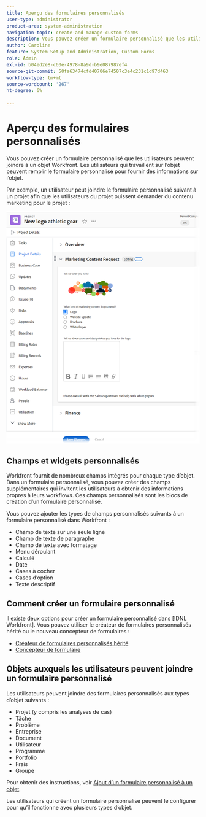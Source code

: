 ```yaml
---
title: Aperçu des formulaires personnalisés
user-type: administrator
product-area: system-administration
navigation-topic: create-and-manage-custom-forms
description: Vous pouvez créer un formulaire personnalisé que les utilisateurs peuvent joindre à un objet Workfront. Les utilisateurs qui travaillent sur l’objet peuvent remplir le formulaire personnalisé pour fournir des informations sur l’objet.
author: Caroline
feature: System Setup and Administration, Custom Forms
role: Admin
exl-id: b04ed2e8-c60e-4978-8a9d-b9e087987ef4
source-git-commit: 50fa63474cfd40706e74507c3e4c231c1d97d463
workflow-type: tm+mt
source-wordcount: '267'
ht-degree: 6%

---
```


# Aperçu des formulaires personnalisés

Vous pouvez créer un formulaire personnalisé que les utilisateurs peuvent joindre à un objet Workfront. Les utilisateurs qui travaillent sur l’objet peuvent remplir le formulaire personnalisé pour fournir des informations sur l’objet.

Par exemple, un utilisateur peut joindre le formulaire personnalisé suivant à un projet afin que les utilisateurs du projet puissent demander du contenu marketing pour le projet :

![](assets/see-image-details-page.png)

## Champs et widgets personnalisés

Workfront fournit de nombreux champs intégrés pour chaque type d’objet. Dans un formulaire personnalisé, vous pouvez créer des champs supplémentaires qui invitent les utilisateurs à obtenir des informations propres à leurs workflows. Ces champs personnalisés sont les blocs de création d’un formulaire personnalisé.

Vous pouvez ajouter les types de champs personnalisés suivants à un formulaire personnalisé dans Workfront :

* Champ de texte sur une seule ligne
* Champ de texte de paragraphe
* Champ de texte avec formatage
* Menu déroulant
* Calculé
* Date
* Cases à cocher
* Cases d’option
* Texte descriptif

## Comment créer un formulaire personnalisé

Il existe deux options pour créer un formulaire personnalisé dans [!DNL Workfront]. Vous pouvez utiliser le créateur de formulaires personnalisés hérité ou le nouveau concepteur de formulaires :

* [Créateur de formulaires personnalisés hérité](/help/quicksilver/administration-and-setup/customize-workfront/create-manage-custom-forms/use-the-custom-form-builder.md)
* [Concepteur de formulaire](/help/quicksilver/administration-and-setup/customize-workfront/create-manage-custom-forms/form-designer/form-designer-toc.md)

## Objets auxquels les utilisateurs peuvent joindre un formulaire personnalisé

Les utilisateurs peuvent joindre des formulaires personnalisés aux types d’objet suivants :

* Projet (y compris les analyses de cas)
* Tâche
* Problème
* Entreprise
* Document
* Utilisateur
* Programme
* Portfolio
* Frais
* Groupe

Pour obtenir des instructions, voir [Ajout d’un formulaire personnalisé à un objet](../../../workfront-basics/work-with-custom-forms/add-a-custom-form-to-an-object.md).

Les utilisateurs qui créent un formulaire personnalisé peuvent le configurer pour qu’il fonctionne avec plusieurs types d’objet.
